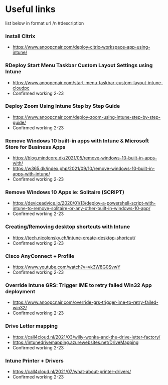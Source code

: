 # Useful links

list below in format url /n #description

### install Citrix
- https://www.anoopcnair.com/deploy-citrix-workspace-app-using-intune/

### RDeploy Start Menu Taskbar Custom Layout Settings using Intune
- https://www.anoopcnair.com/start-menu-taskbar-custom-layout-intune-cloudpc
- Confirmed working 2-23

### Deploy Zoom Using Intune Step by Step Guide
- https://www.anoopcnair.com/deploy-zoom-using-intune-step-by-step-guide/
- Confirmed working 2-23

### Remove Windows 10 built-in apps with Intune & Microsoft Store for Business Apps
- https://blog.mindcore.dk/2021/05/remove-windows-10-built-in-apps-with/
- https://w365.dk/index.php/2021/09/10/remove-windows-10-built-in-apps-with-intune/
- Confirmed working 2-23

### Remove Windows 10 Apps ie: Solitaire (SCRIPT)
- https://deviceadvice.io/2020/01/13/deploy-a-powershell-script-with-intune-to-remove-solitaire-or-any-other-built-in-windows-10-app/
- Confirmed working 2-23

### Creating/Removing desktop shortcuts with Intune
- https://tech.nicolonsky.ch/intune-create-desktop-shortcut/
- Confirmed working 2-23

### Cisco AnyConnect + Profile
- https://www.youtube.com/watch?v=vk3W8G0SvwY
- Confirmed working 2-23

### Override Intune GRS: Trigger IME to retry failed Win32 App deployment
- https://www.anoopcnair.com/override-grs-trigger-ime-to-retry-failed-win32/
- Confirmed working 2-23

### Drive Letter mapping
- https://call4cloud.nl/2021/03/willy-wonka-and-the-drive-letter-factory/
- https://intunedrivemapping.azurewebsites.net/DriveMapping
- Confirmed working 2-23

### Intune Printer + Drivers
- https://call4cloud.nl/2021/07/what-about-printer-drivers/
- Confirmed working 2-23

